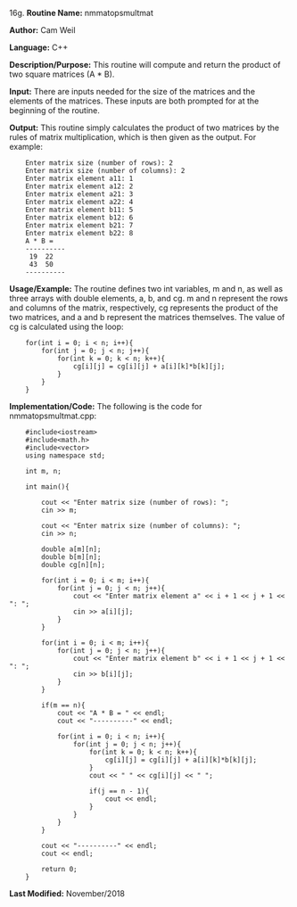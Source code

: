 16g. **Routine Name:**           nmmatopsmultmat

   **Author:** Cam Weil

   **Language:** C++

   **Description/Purpose:** This routine will compute and return the product of two square matrices (A * B).
   
   **Input:** There are inputs needed for the size of the matrices and the elements of the matrices. These inputs are both prompted for at the beginning of the routine.

   **Output:** This routine simply calculates the product of two matrices by the rules of matrix multiplication, which is then given as the output. For example:
   
        Enter matrix size (number of rows): 2
        Enter matrix size (number of columns): 2
        Enter matrix element a11: 1
        Enter matrix element a12: 2
        Enter matrix element a21: 3
        Enter matrix element a22: 4
        Enter matrix element b11: 5
        Enter matrix element b12: 6
        Enter matrix element b21: 7
        Enter matrix element b22: 8
        A * B = 
        ----------
         19  22 
         43  50 
        ----------

   **Usage/Example:** The routine defines two int variables, m and n, as well as three arrays with double elements, a, b, and cg. m and n represent the rows and columns of the matrix, respectively, cg represents the product of the two matrices, and a and b represent the matrices themselves. The value of cg is calculated using the loop:
   
        for(int i = 0; i < n; i++){
            for(int j = 0; j < n; j++){
                for(int k = 0; k < n; k++){
                    cg[i][j] = cg[i][j] + a[i][k]*b[k][j];
                }
            }
        }

   **Implementation/Code:** The following is the code for nmmatopsmultmat.cpp:

        #include<iostream>
        #include<math.h>
        #include<vector>
        using namespace std;

        int m, n;

        int main(){

            cout << "Enter matrix size (number of rows): ";
            cin >> m;

            cout << "Enter matrix size (number of columns): ";
            cin >> n;

            double a[m][n];
            double b[m][n];
            double cg[n][n];

            for(int i = 0; i < m; i++){
                for(int j = 0; j < n; j++){
                    cout << "Enter matrix element a" << i + 1 << j + 1 << ": ";
                    cin >> a[i][j];
                }
            }
            
            for(int i = 0; i < m; i++){
                for(int j = 0; j < n; j++){
                    cout << "Enter matrix element b" << i + 1 << j + 1 << ": ";
                    cin >> b[i][j];
                }
            }

            if(m == n){
                cout << "A * B = " << endl;
                cout << "----------" << endl;

                for(int i = 0; i < n; i++){
                    for(int j = 0; j < n; j++){
                        for(int k = 0; k < n; k++){
                            cg[i][j] = cg[i][j] + a[i][k]*b[k][j];
                        }
                        cout << " " << cg[i][j] << " ";

                        if(j == n - 1){
                            cout << endl;
                        }
                    }
                }
            }

            cout << "----------" << endl;
            cout << endl;

            return 0;
        }

   **Last Modified:** November/2018
